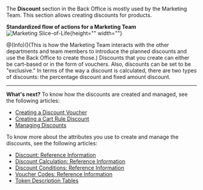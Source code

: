 The **Discount** section in the Back Office is mostly used by the Marketing Team.
This section allows creating discounts for products.

**Standardized flow of actions for a Marketing Team**
![Marketing Slice-of-Life](https://spryker.s3.eu-central-1.amazonaws.com/docs/User+Guides/Back+Office+User+Guides/Discount/Marketing+Slice-of-Life.png){height="" width=""}

@(Info)()(This is how the Marketing Team interacts with the other departments and team members to introduce the planned discounts and use the Back Office to create those.)
Discounts that you create can either be cart-based or in the form of vouchers. Also, discounts can be set to be "exclusive."
In terms of the way a discount is calculated, there are two types of discounts: the percentage discount and fixed amount discount.

* * *
**What's next?**
To know how the discounts are created and managed, see the following articles:
* [Creating a Discount Voucher](https://documentation.spryker.com/v4/docs/creating-a-discount-voucher)
* [Creating a Cart Rule Discount](https://documentation.spryker.com/v4/docs/creating-a-cart-rule-discount)
* [Managing Discounts](https://documentation.spryker.com/v4/docs/managing-discounts)

To know more about the attributes you use to create and manage the discounts, see the following articles:
* [Discount: Reference Information](https://documentation.spryker.com/v4/docs/discount-reference-information)
* [Discount Calculation: Reference Information](https://documentation.spryker.com/v4/docs/discount-calculation-reference-information)
* [Discount Conditions: Reference Information](https://documentation.spryker.com/v4/docs/discount-conditions-reference-information)
* [Voucher Codes: Reference Information](https://documentation.spryker.com/v4/docs/voucher-codes-reference-information)
* [Token Description Tables](https://documentation.spryker.com/v4/docs/token-description-tables)
